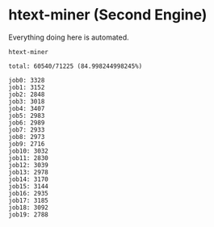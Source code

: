 # htext-miner (Second Engine)

Everything doing here is automated.

```
htext-miner

total: 60540/71225 (84.998244998245%)

job0: 3328
job1: 3152
job2: 2848
job3: 3018
job4: 3407
job5: 2983
job6: 2989
job7: 2933
job8: 2973
job9: 2716
job10: 3032
job11: 2830
job12: 3039
job13: 2978
job14: 3170
job15: 3144
job16: 2935
job17: 3185
job18: 3092
job19: 2788
```